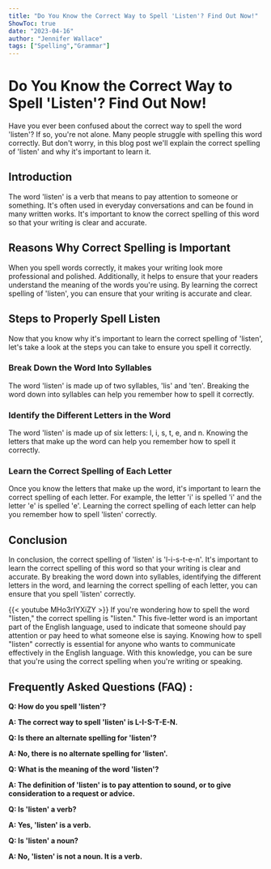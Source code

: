 ```yaml
---
title: "Do You Know the Correct Way to Spell 'Listen'? Find Out Now!"
ShowToc: true 
date: "2023-04-16"
author: "Jennifer Wallace" 
tags: ["Spelling","Grammar"]
---
```

# Do You Know the Correct Way to Spell 'Listen'? Find Out Now!

Have you ever been confused about the correct way to spell the word 'listen'? If so, you're not alone. Many people struggle with spelling this word correctly. But don't worry, in this blog post we'll explain the correct spelling of 'listen' and why it's important to learn it. 

## Introduction 

The word 'listen' is a verb that means to pay attention to someone or something. It's often used in everyday conversations and can be found in many written works. It's important to know the correct spelling of this word so that your writing is clear and accurate. 

## Reasons Why Correct Spelling is Important 

When you spell words correctly, it makes your writing look more professional and polished. Additionally, it helps to ensure that your readers understand the meaning of the words you're using. By learning the correct spelling of 'listen', you can ensure that your writing is accurate and clear.

## Steps to Properly Spell Listen

Now that you know why it's important to learn the correct spelling of 'listen', let's take a look at the steps you can take to ensure you spell it correctly. 

### Break Down the Word Into Syllables

The word 'listen' is made up of two syllables, 'lis' and 'ten'. Breaking the word down into syllables can help you remember how to spell it correctly. 

### Identify the Different Letters in the Word

The word 'listen' is made up of six letters: l, i, s, t, e, and n. Knowing the letters that make up the word can help you remember how to spell it correctly. 

### Learn the Correct Spelling of Each Letter

Once you know the letters that make up the word, it's important to learn the correct spelling of each letter. For example, the letter 'i' is spelled 'i' and the letter 'e' is spelled 'e'. Learning the correct spelling of each letter can help you remember how to spell 'listen' correctly.

## Conclusion 

In conclusion, the correct spelling of 'listen' is 'l-i-s-t-e-n'. It's important to learn the correct spelling of this word so that your writing is clear and accurate. By breaking the word down into syllables, identifying the different letters in the word, and learning the correct spelling of each letter, you can ensure that you spell 'listen' correctly.

{{< youtube MHo3rIYXiZY >}} 
If you're wondering how to spell the word "listen," the correct spelling is "listen." This five-letter word is an important part of the English language, used to indicate that someone should pay attention or pay heed to what someone else is saying. Knowing how to spell "listen" correctly is essential for anyone who wants to communicate effectively in the English language. With this knowledge, you can be sure that you're using the correct spelling when you're writing or speaking.

## Frequently Asked Questions (FAQ) :
**Q: How do you spell 'listen'?**

**A: The correct way to spell 'listen' is L-I-S-T-E-N.**

**Q: Is there an alternate spelling for 'listen'?**

**A: No, there is no alternate spelling for 'listen'.**

**Q: What is the meaning of the word 'listen'?**

**A: The definition of 'listen' is to pay attention to sound, or to give consideration to a request or advice.**

**Q: Is 'listen' a verb?**

**A: Yes, 'listen' is a verb.**

**Q: Is 'listen' a noun?**

**A: No, 'listen' is not a noun. It is a verb.**





